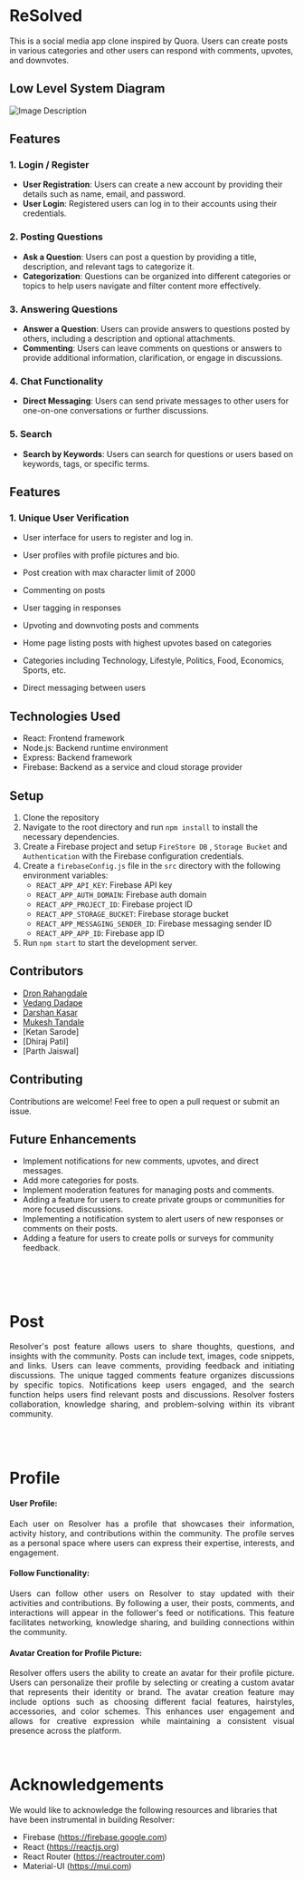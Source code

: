 
# ReSolved 

This is a social media app clone inspired by Quora. Users can create posts in various categories and other users can respond with comments, upvotes, and downvotes.

## Low Level System Diagram 

![Image Description](https://drive.google.com/uc?export=view&id=1kw2RR2HAG5d6IN7a7gL6QWS_dNWW5UNg)

## Features 

### 1. Login / Register
  + **User Registration**: Users can create a new account by providing their details such as name, email, and password.
  + **User Login**: Registered users can log in to their accounts using their credentials.
### 2. Posting Questions
+  **Ask a Question**: Users can post a question by providing a title, description, and relevant tags to categorize it.
+  **Categorization**: Questions can be organized into different categories or topics to help users navigate and filter content more effectively.
 
### 3. Answering Questions
+ **Answer a Question**: Users can provide answers to questions posted by others, including a description and optional attachments.
+ **Commenting**: Users can leave comments on questions or answers to provide additional information, clarification, or engage in discussions.

### 4. Chat Functionality
+ **Direct Messaging**: Users can send private messages to other users for one-on-one conversations or further discussions.

### 5. Search
+ **Search by Keywords**: Users can search for questions or users based on keywords, tags, or specific terms.
 
## Features

### 1. Unique User Verification 
- User interface for users to register and log in.

- User profiles with profile pictures and bio.
- Post creation with max character limit of 2000
- Commenting on posts 
- User tagging in responses
- Upvoting and downvoting posts and comments
- Home page listing posts with highest upvotes based on categories
- Categories including Technology, Lifestyle, Politics, Food, Economics, Sports, etc.
- Direct messaging between users


## Technologies Used

- React: Frontend framework
- Node.js: Backend runtime environment
- Express: Backend framework
- Firebase: Backend as a service and cloud storage provider

## Setup

1. Clone the repository
2. Navigate to the root directory and run `npm install` to install the necessary dependencies.
3. Create a Firebase project and setup `FireStore DB` , `Storage Bucket` and `Authentication` with the Firebase configuration credentials.
4. Create a `firebaseConfig.js` file in the `src` directory with the following environment variables:
   - `REACT_APP_API_KEY`: Firebase API key
   - `REACT_APP_AUTH_DOMAIN`: Firebase auth domain
   - `REACT_APP_PROJECT_ID`: Firebase project ID
   - `REACT_APP_STORAGE_BUCKET`: Firebase storage bucket
   - `REACT_APP_MESSAGING_SENDER_ID`: Firebase messaging sender ID
   - `REACT_APP_APP_ID`: Firebase app ID
 5. Run `npm start` to start the development server.

## Contributors
  - [Dron Rahangdale](https://github.com/Drontitan)
  - [Vedang Dadape](https://github.com/Vedang12d)
  - [Darshan Kasar](https://github.com/drshn-k)
  - [Mukesh Tandale](https://github.com/d093w1z)
  - [Ketan Sarode]
  - [Dhiraj Patil]
  - [Parth Jaiswal]
  

## Contributing

Contributions are welcome! Feel free to open a pull request or submit an issue.

## Future Enhancements

- Implement notifications for new comments, upvotes, and direct messages.
- Add more categories for posts.
- Implement moderation features for managing posts and comments.
- Adding a feature for users to create private groups or communities for more focused discussions.
- Implementing a notification system to alert users of new responses or comments on their posts.
- Adding a feature for users to create polls or surveys for community feedback.

<!-- 
# Resolver

####    Resolver is an innovative online platform designed to help users find solutions to their queries and challenges. Inspired by the concept of problem-solving, Resolver aims to provide a space where individuals can seek answers, guidance, and assistance from a community of knowledgeable individuals. -->



<br>

<!-- # User Management -->



<br>

<br>

# Post 
<p align="justify">
Resolver's post feature allows users to share thoughts, questions, and insights with the community. Posts can include text, images, code snippets, and links. Users can leave comments, providing feedback and initiating discussions. The unique tagged comments feature organizes discussions by specific topics. Notifications keep users engaged, and the search function helps users find relevant posts and discussions. Resolver fosters collaboration, knowledge sharing, and problem-solving within its vibrant community.
  </p>

<br>

<br>


# Profile
#### User Profile:
<p align="justify">
Each user on Resolver has a profile that showcases their information, activity history, and contributions within the community. The profile serves as a personal space where users can express their expertise, interests, and engagement.
</p>

#### Follow Functionality:
<p align="justify">
Users can follow other users on Resolver to stay updated with their activities and contributions. By following a user, their posts, comments, and interactions will appear in the follower's feed or notifications. This feature facilitates networking, knowledge sharing, and building connections within the community.
</p>

#### Avatar Creation for Profile Picture:
<p align="justify">
Resolver offers users the ability to create an avatar for their profile picture. Users can personalize their profile by selecting or creating a custom avatar that represents their identity or brand. The avatar creation feature may include options such as choosing different facial features, hairstyles, accessories, and color schemes. This enhances user engagement and allows for creative expression while maintaining a consistent visual presence across the platform.
 </p>

<br>

# Acknowledgements
We would like to acknowledge the following resources and libraries that have been instrumental in building Resolver:

+ Firebase (https://firebase.google.com)
+ React (https://reactjs.org)
+ React Router (https://reactrouter.com)
+ Material-UI (https://mui.com)
